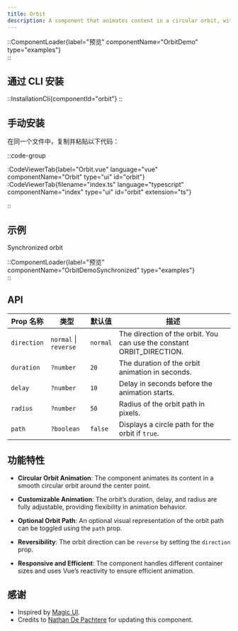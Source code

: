 ```yaml
---
title: Orbit
description: A component that animates content in a circular orbit, with customizable duration, delay, and radius. It also offers an optional orbit path display.
---
```


::ComponentLoader{label="预览" componentName="OrbitDemo" type="examples"}  
::

## 通过 CLI 安装

::InstallationCli{componentId="orbit"}
::

## 手动安装

在同一个文件中，复制并粘贴以下代码： 

::code-group

:CodeViewerTab{label="Orbit.vue" language="vue" componentName="Orbit" type="ui" id="orbit"}
:CodeViewerTab{filename="index.ts" language="typescript" componentName="index" type="ui" id="orbit" extension="ts"}

::

## 示例

Synchronized orbit

::ComponentLoader{label="预览" componentName="OrbitDemoSynchronized" type="examples"}  
::

## API

| Prop 名称   | 类型                  | 默认值   | 描述                                                                  |
| ----------- | --------------------- | -------- | --------------------------------------------------------------------- |
| `direction` | `normal` \| `reverse` | `normal` | The direction of the orbit. You can use the constant ORBIT_DIRECTION. |
| `duration`  | `?number`             | `20`     | The duration of the orbit animation in seconds.                       |
| `delay`     | `?number`             | `10`     | Delay in seconds before the animation starts.                         |
| `radius`    | `?number`             | `50`     | Radius of the orbit path in pixels.                                   |
| `path`      | `?boolean`            | `false`  | Displays a circle path for the orbit if `true`.                       |

## 功能特性

- **Circular Orbit Animation**: The component animates its content in a smooth circular orbit around the center point.
- **Customizable Animation**: The orbit’s duration, delay, and radius are fully adjustable, providing flexibility in animation behavior.

- **Optional Orbit Path**: An optional visual representation of the orbit path can be toggled using the `path` prop.

- **Reversibility**: The orbit direction can be `reverse` by setting the `direction` prop.

- **Responsive and Efficient**: The component handles different container sizes and uses Vue’s reactivity to ensure efficient animation.

## 感谢

- Inspired by [Magic UI](https://magicui.design/docs/components/orbiting-circles).
- Credits to [Nathan De Pachtere](https://nathandepachtere.com/) for updating this component.

